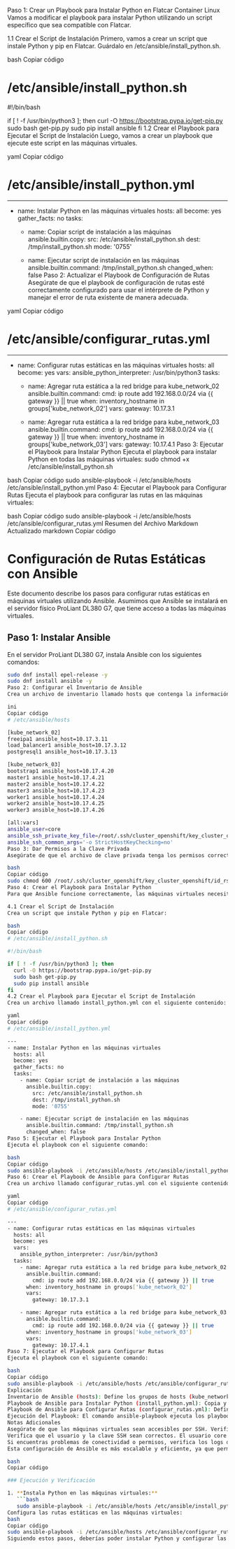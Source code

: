 Paso 1: Crear un Playbook para Instalar Python en Flatcar Container Linux
Vamos a modificar el playbook para instalar Python utilizando un script específico que sea compatible con Flatcar.

1.1 Crear el Script de Instalación
Primero, vamos a crear un script que instale Python y pip en Flatcar. Guárdalo en /etc/ansible/install_python.sh.

bash
Copiar código
# /etc/ansible/install_python.sh

#!/bin/bash

if [ ! -f /usr/bin/python3 ]; then
  curl -O https://bootstrap.pypa.io/get-pip.py
  sudo bash get-pip.py
  sudo pip install ansible
fi
1.2 Crear el Playbook para Ejecutar el Script de Instalación
Luego, vamos a crear un playbook que ejecute este script en las máquinas virtuales.

yaml
Copiar código
# /etc/ansible/install_python.yml

---
- name: Instalar Python en las máquinas virtuales
  hosts: all
  become: yes
  gather_facts: no
  tasks:
    - name: Copiar script de instalación a las máquinas
      ansible.builtin.copy:
        src: /etc/ansible/install_python.sh
        dest: /tmp/install_python.sh
        mode: '0755'

    - name: Ejecutar script de instalación en las máquinas
      ansible.builtin.command: /tmp/install_python.sh
      changed_when: false
Paso 2: Actualizar el Playbook de Configuración de Rutas
Asegúrate de que el playbook de configuración de rutas esté correctamente configurado para usar el intérprete de Python y manejar el error de ruta existente de manera adecuada.

yaml
Copiar código
# /etc/ansible/configurar_rutas.yml

---
- name: Configurar rutas estáticas en las máquinas virtuales
  hosts: all
  become: yes
  vars:
    ansible_python_interpreter: /usr/bin/python3
  tasks:
    - name: Agregar ruta estática a la red bridge para kube_network_02
      ansible.builtin.command:
        cmd: ip route add 192.168.0.0/24 via {{ gateway }} || true
      when: inventory_hostname in groups['kube_network_02']
      vars:
        gateway: 10.17.3.1

    - name: Agregar ruta estática a la red bridge para kube_network_03
      ansible.builtin.command:
        cmd: ip route add 192.168.0.0/24 via {{ gateway }} || true
      when: inventory_hostname in groups['kube_network_03']
      vars:
        gateway: 10.17.4.1
Paso 3: Ejecutar el Playbook para Instalar Python
Ejecuta el playbook para instalar Python en todas las máquinas virtuales:
sudo chmod +x /etc/ansible/install_python.sh

bash
Copiar código
sudo ansible-playbook -i /etc/ansible/hosts /etc/ansible/install_python.yml
Paso 4: Ejecutar el Playbook para Configurar Rutas
Ejecuta el playbook para configurar las rutas en las máquinas virtuales:

bash
Copiar código
sudo ansible-playbook -i /etc/ansible/hosts /etc/ansible/configurar_rutas.yml
Resumen del Archivo Markdown Actualizado
markdown
Copiar código
# Configuración de Rutas Estáticas con Ansible

Este documento describe los pasos para configurar rutas estáticas en máquinas virtuales utilizando Ansible. Asumimos que Ansible se instalará en el servidor físico ProLiant DL380 G7, que tiene acceso a todas las máquinas virtuales.

## Paso 1: Instalar Ansible

En el servidor ProLiant DL380 G7, instala Ansible con los siguientes comandos:

```bash
sudo dnf install epel-release -y
sudo dnf install ansible -y
Paso 2: Configurar el Inventario de Ansible
Crea un archivo de inventario llamado hosts que contenga la información de las máquinas virtuales. Puedes crear este archivo en el directorio /etc/ansible o en un directorio de tu elección.

ini
Copiar código
# /etc/ansible/hosts

[kube_network_02]
freeipa1 ansible_host=10.17.3.11
load_balancer1 ansible_host=10.17.3.12
postgresql1 ansible_host=10.17.3.13

[kube_network_03]
bootstrap1 ansible_host=10.17.4.20
master1 ansible_host=10.17.4.21
master2 ansible_host=10.17.4.22
master3 ansible_host=10.17.4.23
worker1 ansible_host=10.17.4.24
worker2 ansible_host=10.17.4.25
worker3 ansible_host=10.17.4.26

[all:vars]
ansible_user=core
ansible_ssh_private_key_file=/root/.ssh/cluster_openshift/key_cluster_openshift/id_rsa_key_cluster_openshift
ansible_ssh_common_args='-o StrictHostKeyChecking=no'
Paso 3: Dar Permisos a la Clave Privada
Asegúrate de que el archivo de clave privada tenga los permisos correctos:

bash
Copiar código
sudo chmod 600 /root/.ssh/cluster_openshift/key_cluster_openshift/id_rsa_key_cluster_openshift
Paso 4: Crear el Playbook para Instalar Python
Para que Ansible funcione correctamente, las máquinas virtuales necesitan tener Python instalado. Si estás utilizando Flatcar Container Linux (anteriormente CoreOS), deberás instalar Python en ellas.

4.1 Crear el Script de Instalación
Crea un script que instale Python y pip en Flatcar:

bash
Copiar código
# /etc/ansible/install_python.sh

#!/bin/bash

if [ ! -f /usr/bin/python3 ]; then
  curl -O https://bootstrap.pypa.io/get-pip.py
  sudo bash get-pip.py
  sudo pip install ansible
fi
4.2 Crear el Playbook para Ejecutar el Script de Instalación
Crea un archivo llamado install_python.yml con el siguiente contenido:

yaml
Copiar código
# /etc/ansible/install_python.yml

---
- name: Instalar Python en las máquinas virtuales
  hosts: all
  become: yes
  gather_facts: no
  tasks:
    - name: Copiar script de instalación a las máquinas
      ansible.builtin.copy:
        src: /etc/ansible/install_python.sh
        dest: /tmp/install_python.sh
        mode: '0755'

    - name: Ejecutar script de instalación en las máquinas
      ansible.builtin.command: /tmp/install_python.sh
      changed_when: false
Paso 5: Ejecutar el Playbook para Instalar Python
Ejecuta el playbook con el siguiente comando:

bash
Copiar código
sudo ansible-playbook -i /etc/ansible/hosts /etc/ansible/install_python.yml
Paso 6: Crear el Playbook de Ansible para Configurar Rutas
Crea un archivo llamado configurar_rutas.yml con el siguiente contenido:

yaml
Copiar código
# /etc/ansible/configurar_rutas.yml

---
- name: Configurar rutas estáticas en las máquinas virtuales
  hosts: all
  become: yes
  vars:
    ansible_python_interpreter: /usr/bin/python3
  tasks:
    - name: Agregar ruta estática a la red bridge para kube_network_02
      ansible.builtin.command:
        cmd: ip route add 192.168.0.0/24 via {{ gateway }} || true
      when: inventory_hostname in groups['kube_network_02']
      vars:
        gateway: 10.17.3.1

    - name: Agregar ruta estática a la red bridge para kube_network_03
      ansible.builtin.command:
        cmd: ip route add 192.168.0.0/24 via {{ gateway }} || true
      when: inventory_hostname in groups['kube_network_03']
      vars:
        gateway: 10.17.4.1
Paso 7: Ejecutar el Playbook para Configurar Rutas
Ejecuta el playbook con el siguiente comando:

bash
Copiar código
sudo ansible-playbook -i /etc/ansible/hosts /etc/ansible/configurar_rutas.yml
Explicación
Inventario de Ansible (hosts): Define los grupos de hosts (kube_network_02 y kube_network_03) y especifica las direcciones IP y las variables necesarias para la conexión SSH.
Playbook de Ansible para Instalar Python (install_python.yml): Copia y ejecuta un script para instalar Python y pip en las máquinas virtuales.
Playbook de Ansible para Configurar Rutas (configurar_rutas.yml): Define las tareas que se ejecutarán en cada host para agregar rutas estáticas.
Ejecución del Playbook: El comando ansible-playbook ejecuta los playbooks en los hosts definidos en el inventario, instalando Python y configurando las rutas estáticas como se especifica.
Notas Adicionales
Asegúrate de que las máquinas virtuales sean accesibles por SSH. Verifica que puedes conectarte a cada una de ellas usando la clave SSH especificada.
Verifica que el usuario y la clave SSH sean correctos. El usuario core y la clave privada /root/.ssh/cluster_openshift/key_cluster_openshift/id_rsa_key_cluster_openshift deben ser correctos y tener permisos adecuados.
Si encuentras problemas de conectividad o permisos, verifica los logs de Ansible y ajusta las configuraciones según sea necesario.
Esta configuración de Ansible es más escalable y eficiente, ya que permite aplicar configuraciones en múltiples máquinas virtuales en paralelo, asegurando consistencia y ahorrando tiempo.

bash
Copiar código

### Ejecución y Verificación

1. **Instala Python en las máquinas virtuales:**
   ```bash
   sudo ansible-playbook -i /etc/ansible/hosts /etc/ansible/install_python.yml
Configura las rutas estáticas en las máquinas virtuales:
bash
Copiar código
sudo ansible-playbook -i /etc/ansible/hosts /etc/ansible/configurar_rutas.yml
Siguiendo estos pasos, deberías poder instalar Python y configurar las rutas estáticas en tus máquinas virtuales utilizando Ansible.